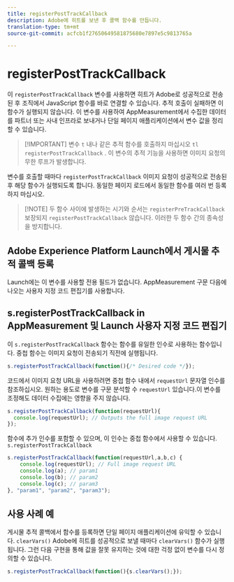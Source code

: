 ```yaml
---
title: registerPostTrackCallback
description: Adobe에 히트를 보낸 후 콜백 함수를 만듭니다.
translation-type: tm+mt
source-git-commit: acfcb1f27650649581875680e7897e5c9813765a

---
```



# registerPostTrackCallback

이 `registerPostTrackCallback` 변수를 사용하면 히트가 Adobe로 성공적으로 전송된 후 조직에서 JavaScript 함수를 바로 연결할 수 있습니다. 추적 호출이 실패하면 이 함수가 실행되지 않습니다. 이 변수를 사용하여 AppMeasurement에서 수집한 데이터를 파트너 또는 사내 인프라로 보내거나 단일 페이지 애플리케이션에서 변수 값을 정리할 수 있습니다.

> [!IMPORTANT] 변수 `t` 내나 같은 추적 함수를 호출하지 마십시오 `tl` `registerPostTrackCallback` . 이 변수의 추적 기능을 사용하면 이미지 요청의 무한 루프가 발생합니다.

변수를 호출할 때마다 `registerPostTrackCallback` 이미지 요청이 성공적으로 전송된 후 해당 함수가 실행되도록 합니다. 동일한 페이지 로드에서 동일한 함수를 여러 번 등록하지 마십시오.

> [!NOTE] 두 함수 사이에 발생하는 시기와 순서는 `registerPreTrackCallback` 보장되지 `registerPostTrackCallback` 않습니다. 이러한 두 함수 간의 종속성을 방지합니다.

## Adobe Experience Platform Launch에서 게시물 추적 콜백 등록

Launch에는 이 변수를 사용할 전용 필드가 없습니다. AppMeasurement 구문 다음에 나오는 사용자 지정 코드 편집기를 사용합니다.

## s.registerPostTrackCallback in AppMeasurement 및 Launch 사용자 지정 코드 편집기

이 `s.registerPostTrackCallback` 함수는 함수를 유일한 인수로 사용하는 함수입니다. 중첩 함수는 이미지 요청이 전송되기 직전에 실행됩니다.

```js
s.registerPostTrackCallback(function(){/* Desired code */});
```

코드에서 이미지 요청 URL을 사용하려면 중첩 함수 내에서 `requestUrl` 문자열 인수를 참조하십시오. 원하는 용도로 변수를 구문 분석할 수 `requestUrl` 있습니다.이 변수를 조정해도 데이터 수집에는 영향을 주지 않습니다.

```js
s.registerPostTrackCallback(function(requestUrl){
  console.log(requestUrl); // Outputs the full image request URL
});
```

함수에 추가 인수를 포함할 수 있으며, 이 인수는 중첩 함수에서 사용할 수 있습니다. `s.registerPostTrackCallback`

```js
s.registerPostTrackCallback(function(requestUrl,a,b,c) {
    console.log(requestUrl); // Full image request URL
    console.log(a); // param1
    console.log(b); // param2
    console.log(c); // param3
}, "param1", "param2", "param3");
```

## 사용 사례 예

게시물 추적 콜백에서 함수를 등록하면 단일 페이지 애플리케이션에 유익할 수 있습니다. `clearVars()` Adobe에 히트를 성공적으로 보낼 때마다 `clearVars()` 함수가 실행됩니다. 그런 다음 구현을 통해 값을 잘못 유지하는 것에 대한 걱정 없이 변수를 다시 정의할 수 있습니다.

```js
s.registerPostTrackCallback(function(){s.clearVars();});
```
